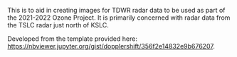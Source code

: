 This is to aid in creating images for TDWR radar data to be used as part of the 2021-2022 Ozone Project. It is primarily concerned with radar data from the TSLC radar just north of KSLC.


Developed from the template provided here: https://nbviewer.jupyter.org/gist/dopplershift/356f2e14832e9b676207.
